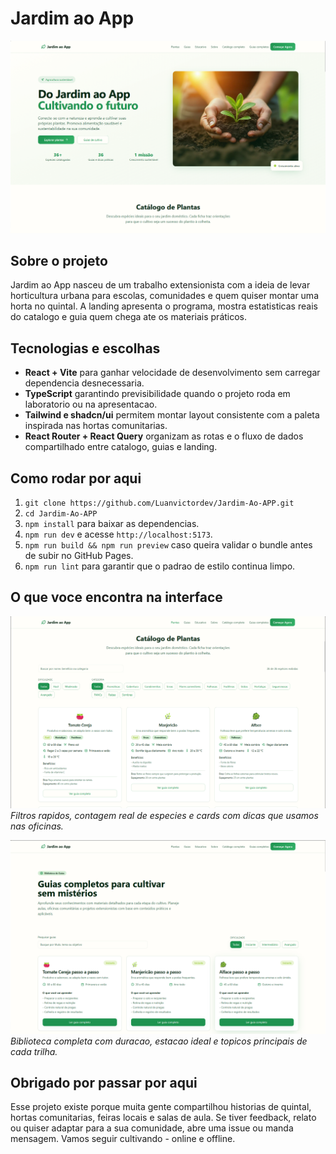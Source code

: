﻿# Jardim ao App

![Visao inicial do Jardim ao App](public/readme/landing.png)

## Sobre o projeto

Jardim ao App nasceu de um trabalho extensionista com a ideia de levar horticultura urbana para escolas, comunidades e quem quiser montar uma horta no quintal. A landing apresenta o programa, mostra estatisticas reais do catalogo e guia quem chega ate os materiais práticos.

## Tecnologias e escolhas

- **React + Vite** para ganhar velocidade de desenvolvimento sem carregar dependencia desnecessaria.
- **TypeScript** garantindo previsibilidade quando o projeto roda em laboratorio ou na apresentacao.
- **Tailwind e shadcn/ui** permitem montar layout consistente com a paleta inspirada nas hortas comunitarias.
- **React Router + React Query** organizam as rotas e o fluxo de dados compartilhado entre catalogo, guias e landing.

## Como rodar por aqui

1. `git clone https://github.com/Luanvictordev/Jardim-Ao-APP.git`
2. `cd Jardim-Ao-APP`
3. `npm install` para baixar as dependencias.
4. `npm run dev` e acesse `http://localhost:5173`.
5. `npm run build && npm run preview` caso queira validar o bundle antes de subir no GitHub Pages.
6. `npm run lint` para garantir que o padrao de estilo continua limpo.

## O que voce encontra na interface

![Sessao do catalogo](public/readme/catalogo.png)
_Filtros rapidos, contagem real de especies e cards com dicas que usamos nas oficinas._

![Galeria de guias](public/readme/guias.png)
_Biblioteca completa com duracao, estacao ideal e topicos principais de cada trilha._

## Obrigado por passar por aqui

Esse projeto existe porque muita gente compartilhou historias de quintal, hortas comunitarias, feiras locais e salas de aula. Se tiver feedback, relato ou quiser adaptar para a sua comunidade, abre uma issue ou manda mensagem. Vamos seguir cultivando - online e offline.
